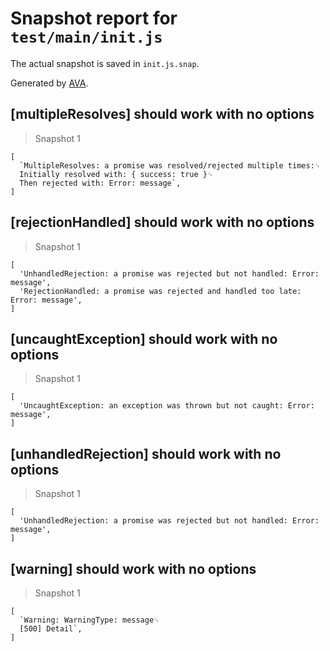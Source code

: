 # Snapshot report for `test/main/init.js`

The actual snapshot is saved in `init.js.snap`.

Generated by [AVA](https://ava.li).

## [multipleResolves] should work with no options

> Snapshot 1

    [
      `MultipleResolves: a promise was resolved/rejected multiple times:␊
      Initially resolved with: { success: true }␊
      Then rejected with: Error: message`,
    ]

## [rejectionHandled] should work with no options

> Snapshot 1

    [
      'UnhandledRejection: a promise was rejected but not handled: Error: message',
      'RejectionHandled: a promise was rejected and handled too late: Error: message',
    ]

## [uncaughtException] should work with no options

> Snapshot 1

    [
      'UncaughtException: an exception was thrown but not caught: Error: message',
    ]

## [unhandledRejection] should work with no options

> Snapshot 1

    [
      'UnhandledRejection: a promise was rejected but not handled: Error: message',
    ]

## [warning] should work with no options

> Snapshot 1

    [
      `Warning: WarningType: message␊
      [500] Detail`,
    ]
